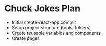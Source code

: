 # Chuck Jokes Plan
- Initial create-react-app commit
- Setup project structure (tools, folders)
- Create reusable variables and components
- Create pages
